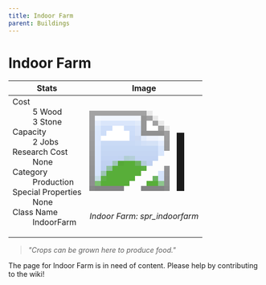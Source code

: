 ```yaml
---
title: Indoor Farm
parent: Buildings
---
```

# Indoor Farm

[//]: # (Pre-generated content)
<table><thead><tr><th>Stats</th><th>Image</th></tr></thead><tbody><tr><td><dl><dt>Cost</dt><dd>5 Wood<br>3 Stone</dd><dt>Capacity</dt><dd>2 Jobs</dd><dt>Research Cost</dt><dd>None</dd><dt>Category</dt><dd>Production</dd><dt>Special Properties</dt><dd>None</dd><dt>Class Name</dt><dd>IndoorFarm</dd></dl></td><td><style>.building-image {width: 200px;height: 200px;overflow: hidden;position: relative;}.building-image img {image-rendering: pixelated;object-fit: none;transform: scale(10);transform-origin: left top;position: absolute;left: 0;top: 0;}</style><div class="building-image"><img style="object-position: -254px -1058px;" src="https://tfe2-wiki.github.io/assets/sprites.png" alt="Indoor Farm Back"><img style="object-position: -92px -940px;" src="https://tfe2-wiki.github.io/assets/sprites.png" alt="Indoor Farm"></div><i>Indoor Farm: spr_indoorfarm</i></td></tr></tbody></table><blockquote><i>"Crops can be grown here to produce food."</i></blockquote>

The page for Indoor Farm is in need of content. Please help by contributing to the wiki!
